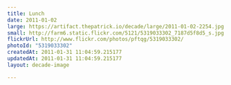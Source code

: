 ```yaml
---
title: Lunch
date: 2011-01-02
large: https://artifact.thepatrick.io/decade/large/2011-01-02-2254.jpg
small: http://farm6.static.flickr.com/5121/5319033302_7187d5f8d5_s.jpg
flickrUrl: http://www.flickr.com/photos/pftqg/5319033302/
photoId: "5319033302"
createdAt: 2011-01-31 11:04:59.215177
updatedAt: 2011-01-31 11:04:59.215177
layout: decade-image

---
```


